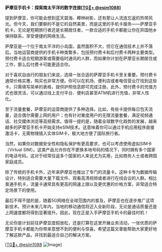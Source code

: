 **萨摩亚手机卡：探索南太平洋的数字连接[[TG💪+ @esim1088](https://t.me/s/esim1088)]**

提到萨摩亚，你可能会想到蓝天碧海、椰林树影，还有那让人流连忘返的热带风光。但今天，我们要聊的不是它的自然美景，而是这里的手机卡服务——萨摩亚手机卡。无论是短期旅行者还是长期居住者，一款合适的手机卡都能让你在异国他乡保持联系，享受便捷的网络生活。

萨摩亚是一个位于南太平洋的小岛国，虽然面积不大，但它在通信技术上并不落后。当地运营商提供的手机卡种类繁多，包括预付费卡和后付费卡两种主要类型。预付费卡适合短期游客或需要临时通讯的人群，而如果你计划在萨摩亚长期居住或工作，那么后付费卡可能更适合你。

对于喜欢自由行的朋友们来说，选择一张合适的萨摩亚手机卡至关重要。预付费卡通常价格实惠，购买也非常方便。你可以在机场、便利店或者电信营业厅找到这些卡。只需填写简单的表格，提供护照信息即可完成注册。此外，预付费卡的充值方式也很灵活，可以通过线上支付平台、便利店甚至ATM机进行充值，非常人性化。

至于流量套餐，萨摩亚的运营商提供了多种选择。比如，有些卡提供每日包天流量，适合偶尔需要上网的用户；也有针对重度用户的无限流量套餐，满足视频通话、社交媒体浏览等高频需求。值得一提的是，随着全球数字化趋势的发展，越来越多的萨摩亚手机卡开始支持eSIM技术。这意味着你可以通过手机应用程序直接激活卡，无需物理插入实体SIM卡，极大地方便了国际旅行者。

当然，如果你对数据安全性和隐私保护有更高要求，也可以考虑使用虚拟SIM卡（Virtual SIM）。这类产品允许你在不更换本地号码的情况下，同时拥有多个国家的电话号码。这对于经常往返多个国家的人来说尤为实用，比如商务人士或者跨国家庭成员。

除了传统的手机卡外，近年来萨摩亚也推出了专门的流量卡。这种卡专为数据传输设计，特别适合需要大量下载文件、观看高清视频或者进行在线会议的人群。相比普通手机卡，流量卡通常具有更高的网速上限以及更优惠的价格方案，非常适合特定场景下的使用。

最后不得不提的是，随着5G网络在全球范围内的普及，萨摩亚也在逐步推广这项新技术。预计未来几年内，当地的移动通信将迈入全新阶段，无论是通话质量还是上网速度都将得到显著提升。因此，现在正是入手萨摩亚手机卡的最佳时机！

无论你是计划前往萨摩亚度假放松，还是打算在这里开展业务活动，一张优质的萨摩亚手机卡都能为你带来意想不到的便利与惊喜。希望这篇文章能帮助大家更好地了解这款产品，并找到最适合自己的解决方案。

[[TG💪+ @esim1088](https://t.me/s/esim1088) ![Image](https://i.postimg.cc/4NQfJmqS/Snipaste-2025-05-13-00-14-12.png)]